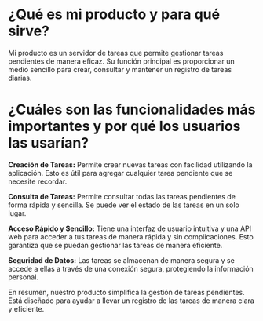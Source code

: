 # ¿Qué es mi producto y para qué sirve?

Mi producto es un servidor de tareas que permite gestionar tareas pendientes de manera eficaz. Su función principal es proporcionar un medio sencillo para crear, consultar y mantener un registro de tareas diarias.

# ¿Cuáles son las funcionalidades más importantes y por qué los usuarios las usarían?

**Creación de Tareas:** Permite crear nuevas tareas con facilidad utilizando la aplicación. Esto es útil para agregar cualquier tarea pendiente que se necesite recordar.

**Consulta de Tareas:** Permite consultar todas las tareas pendientes de forma rápida y sencilla. Se puede ver el estado de las tareas en un solo lugar.

**Acceso Rápido y Sencillo:** Tiene una interfaz de usuario intuitiva y una API web para acceder a tus tareas de manera rápida y sin complicaciones. Esto garantiza que se puedan gestionar las tareas de manera eficiente.

**Seguridad de Datos:** Las tareas se almacenan de manera segura y se accede a ellas a través de una conexión segura, protegiendo la información personal.

En resumen, nuestro producto simplifica la gestión de tareas pendientes. Está diseñado para ayudar a llevar un registro de las tareas de manera clara y eficiente.
